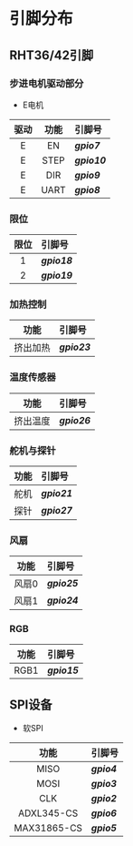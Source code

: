 # 引脚分布

## RHT36/42引脚

### 步进电机驱动部分

* E电机

| 驱动 | 功能 | 引脚号 |
| :----: | :----: | :----- |
| E | EN | ***gpio7*** |
| E | STEP | ***gpio10*** |
| E | DIR | ***gpio9*** |
| E | UART | ***gpio8*** |


### 限位

| 限位 | 引脚号 |
| :----: | :----- |
| 1 | ***gpio18*** |
| 2 | ***gpio19*** |

### 加热控制

| 功能 | 引脚号 |
| :----: | :----- |
| 挤出加热 | ***gpio23*** |

### 温度传感器

| 功能 | 引脚号 |
| :----: | :----- |
| 挤出温度 | ***gpio26*** |

### 舵机与探针

| 功能 | 引脚号 |
| :----: | :----- |
| 舵机 | ***gpio21*** |
| 探针 | ***gpio27*** |

### 风扇

| 功能 | 引脚号 |
| :----: | :----- |
| 风扇0 | ***gpio25*** |
| 风扇1 | ***gpio24*** |

### RGB

| 功能 | 引脚号 |
| :----: | :----- |
| RGB1 | ***gpio15*** |

## SPI设备

* 软SPI

| 功能 | 引脚号 |
| :----: | :----- |
| MISO | ***gpio4*** |
| MOSI | ***gpio3*** |
| CLK | ***gpio2*** |
| ADXL345-CS | ***gpio6*** |
| MAX31865-CS | ***gpio5*** |
